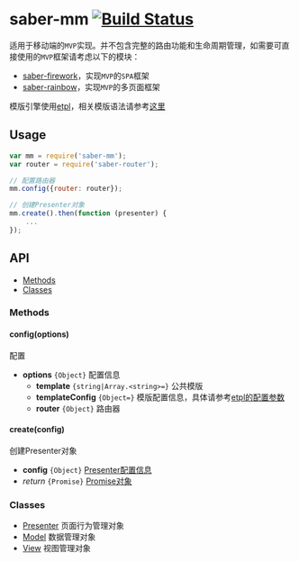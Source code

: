 saber-mm [![Build Status](https://travis-ci.org/ecomfe/saber-mm.svg)](https://travis-ci.org/ecomfe/saber-mm)
===

适用于移动端的`MVP`实现。并不包含完整的路由功能和生命周期管理，如需要可直接使用的`MVP`框架请考虑以下的模块：

* [saber-firework](https://github.com/ecomfe/saber-firework)，实现`MVP`的`SPA`框架
* [saber-rainbow](https://github.com/ecomfe/saber-rainbow)，实现`MVP`的多页面框架

模版引擎使用[etpl](http://ecomfe.github.io/etpl/)，相关模版语法请参考[这里](https://github.com/ecomfe/etpl/blob/master/doc/syntax.md)

## Usage

```js
var mm = require('saber-mm');
var router = require('saber-router');

// 配置路由器
mm.config({router: router});

// 创建Presenter对象
mm.create().then(function (presenter) {
    ...
});
```

## API

* [Methods](#methods)
* [Classes](#classes)

### Methods

#### config(options)

配置

* **options** `{Object}` 配置信息
    * **template** `{string|Array.<string>=}` 公共模版
    * **templateConfig** `{Object=}` 模版配置信息，具体请参考[etpl的配置参数](https://github.com/ecomfe/etpl/blob/master/doc/config.md)
    * **router** `{Object}` 路由器

#### create(config)

创建Presenter对象

* **config** `{Object}` [Presenter配置信息](doc/presenter.md#configure)
* _return_ `{Promise}` [Promise对象](https://github.com/ecomfe/saber-promise/blob/master/doc/promise.md)

### Classes

* [Presenter](doc/presenter.md) 页面行为管理对象
* [Model](doc/model.md) 数据管理对象
* [View](doc/view.md) 视图管理对象
